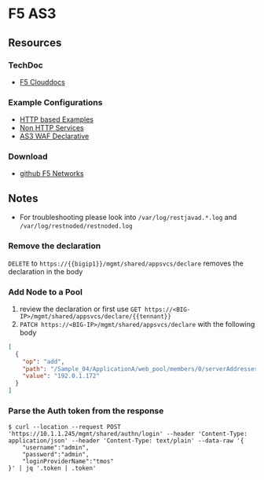 # F5 AS3

## Resources

### TechDoc
- [F5 Clouddocs](https://clouddocs.f5.com/products/extensions/f5-appsvcs-extension/latest/)

### Example Configurations
- [HTTP based Examples](https://clouddocs.f5.com/products/extensions/f5-appsvcs-extension/3.5.1/refguide/additional-examples.html)
- [Non HTTP Services](https://clouddocs.f5.com/products/extensions/f5-appsvcs-extension/latest/declarations/non-http-services.html)
- [AS3 WAF Declarative](https://devcentral.f5.com/s/articles/Advanced-WAF-v16-0-Declarative-API)

### Download
- [github F5 Networks](https://github.com/F5Networks/f5-appsvcs-extension/releases)

## Notes
* For troubleshooting please look into `/var/log/restjavad.*.log` and `/var/log/restnoded/restnoded.log`

### Remove the declaration

`DELETE` to `https://{{bigip1}}/mgmt/shared/appsvcs/declare` removes the declaration in the body

### Add Node to a Pool

1. review the declaration or first use `GET https://<BIG-IP>/mgmt/shared/appsvcs/declare/{{tennant}}`
2. `PATCH https://<BIG-IP>/mgmt/shared/appsvcs/declare` with the following body

```json
[
  {
    "op": "add",
    "path": "/Sample_04/ApplicationA/web_pool/members/0/serverAddresses/-",
    "value": "192.0.1.172"
  }
]
```

### Parse the Auth token from the response
```shell
$ curl --location --request POST 'https://10.1.1.245/mgmt/shared/authn/login' --header 'Content-Type: application/json' --header 'Content-Type: text/plain' --data-raw '{
    "username":"admin",
    "password":"admin",
    "loginProviderName":"tmos"
}' | jq '.token | .token'
```
